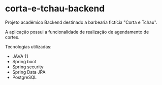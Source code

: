 # corta-e-tchau-backend
Projeto acadêmico Backend destinado a barbearia fictícia "Corta e Tchau".

A aplicação possui a funcionalidade de realização de agendamento de cortes.

Tecnologias utilizadas:

- JAVA 11
- Spring boot
- Spring security
- Spring Data JPA
- PostgreSQL

